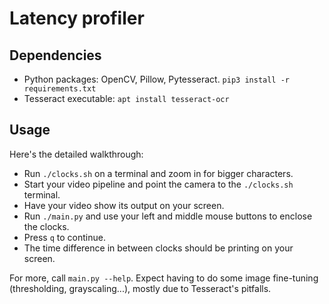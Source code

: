 # Latency profiler

## Dependencies

- Python packages: OpenCV, Pillow, Pytesseract. `pip3 install -r requirements.txt`
- Tesseract executable: `apt install tesseract-ocr`

## Usage

Here's the detailed walkthrough:

- Run `./clocks.sh` on a terminal and zoom in for bigger characters.
- Start your video pipeline and point the camera to the `./clocks.sh` terminal.
- Have your video show its output on your screen.
- Run `./main.py` and use your left and middle mouse buttons to enclose the clocks.
- Press `q` to continue.
- The time difference in between clocks should be printing on your screen.

For more, call `main.py --help`. Expect having to do some image fine-tuning 
(thresholding, grayscaling...), mostly due to Tesseract's pitfalls.

